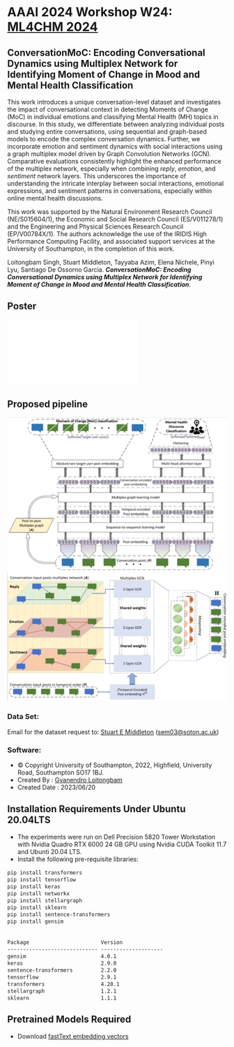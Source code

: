 # AAAI 2024 Workshop W24: [ML4CHM 2024](https://winterlightlabs.github.io/ml4cmh2024/program/index.html)
## ConversationMoC: Encoding Conversational Dynamics using Multiplex Network for Identifying Moment of Change in Mood and Mental Health Classification
This work introduces a unique conversation-level dataset and investigates the impact of conversational context in detecting Moments of Change (MoC) in individual emotions and classifying Mental Health (MH) topics in discourse. In this study, we differentiate between analyzing individual posts and studying entire conversations, using sequential and graph-based models to encode the complex conversation dynamics. Further, we incorporate emotion and sentiment dynamics with social interactions using a graph multiplex model driven by Graph Convolution Networks (GCN). Comparative evaluations consistently highlight the enhanced performance of the multiplex network, especially when combining *reply*, *emotion*, and *sentiment* network layers. This underscores the importance of understanding the intricate interplay between social interactions, emotional expressions, and sentiment patterns in conversations, especially within online mental health discussions.

This work was supported by the Natural Environment Research Council (NE/S015604/1), the Economic and Social Research Council (ES/V011278/1) and the Engineering and Physical Sciences Research Council (EP/V00784X/1). The authors acknowledge the use of the IRIDIS High Performance Computing Facility, and associated support services at the University of Southampton, in the completion of this work.



Loitongbam Singh, Stuart Middleton, Tayyaba Azim, Elena Nichele, Pinyi Lyu, Santiago De Ossorno Garcia. __*ConversationMoC: Encoding Conversational Dynamics using Multiplex Network for Identifying Moment of Change in Mood and Mental Health Classification*__.
<!--
```
@inproceedings{singh-et-al_2024,
    title = "ConversationMoC: Encoding Conversational Dynamics using Multiplex Network for Identifying Moment of Change in Mood and Mental Health Classification",
    author = "Singh, Loitongbam  and
      Middleton, Stuart and Azim, Tayyaba  and Nichele, Elena and Lyu, Pinyi and  Garcia, Santiago De Ossorno",
    booktitle = "Proceedings of the Machine Learning for Cognitive and Mental Health Workshop (ML4CMH)@AAAI 2024",
    month = Feb,
    year = "2024",
    address = "Vancouver, Canada",
}
  ```
-->

## Poster
![Poster](poster/poster_final.pdf)

## Proposed pipeline
![Pipeline](image/pipeline.png)
![Multiplex network encoding](image/multiplex-encoding.png)

### Data Set: 
Email for the dataset request to: [Stuart E Middleton](https://www.southampton.ac.uk/~sem03/) (sem03@soton.ac.uk)
### Software: 
 - © Copyright University of Southampton, 2022, Highfield, University Road, Southampton SO17 1BJ.
 - Created By : [Gyanendro Loitongbam](https://www.southampton.ac.uk/people/5zbfm5/)
 - Created Date : 2023/06/20
 <!-- - Project : SafeSpacesNLP (https://www.tas.ac.uk/safespacesnlp/) -->

## Installation Requirements Under Ubuntu 20.04LTS 
+ The experiments were run on Dell Precision 5820 Tower Workstation with Nvidia Quadro RTX 6000 24 GB GPU using Nvidia CUDA Toolkit 11.7 and Ubunti 20.04 LTS.
+ Install the following pre-requisite libraries:
```
pip install transformers
pip install tensorflow
pip install keras
pip install networkx
pip install stellargraph
pip install sklearn
pip install sentence-transformers
pip install gensim


Package                       Version
----------------------------- --------------------
gensim                        4.0.1
keras                         2.9.0
sentence-transformers         2.2.0
tensorflow                    2.9.1
transformers                  4.20.1
stellargraph                  1.2.1
sklearn                       1.1.1
```
## Pretrained Models Required
+ Download [fastText embedding vectors](https://dl.fbaipublicfiles.com/fasttext/vectors-english/wiki-news-300d-1M.vec.zip)

<!-- ```
cd <uos_clpsych_dir>
mkdir dataset
cd <uos_clpsych_dir>/dataset
wget -O wiki-news-300d-1M.vec.zip https://dl.fbaipublicfiles.com/fasttext/vectors-english/wiki-news-300d-1M.vec.zip
unzip wiki-news-300d-1M.vec.zip
```


## Sentence Embedding Methods
There are two types of sentence embedding methods considered for this study (Please refer to the paper for detail explaination):
+ *sent_emb*: fastText + SBERT 
+ *sent_score_emb*: fastText + SBERT + Task-specific scores
 -->

